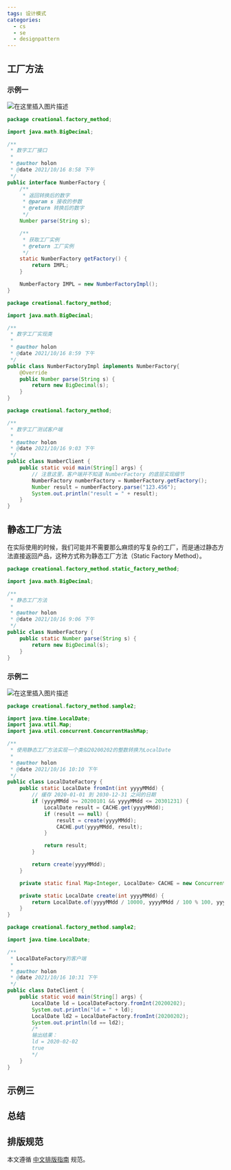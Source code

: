 ```yaml
---
tags: 设计模式
categories:
  - cs
  - se
  - designpattern
---
```




## 工厂方法

### 示例一
![在这里插入图片描述](https://cdn.jsdelivr.net/gh/wholon/image@main/uPic/d9259c6ef4684eaa90ad27aa026fe5ec.png)

```java
package creational.factory_method;

import java.math.BigDecimal;

/**
 * 数字工厂接口
 *
 * @author holon
 * @date 2021/10/16 8:58 下午
 */
public interface NumberFactory {
    /**
     * 返回转换后的数字
     * @param s 接收的参数
     * @return 转换后的数字
     */
    Number parse(String s);

    /**
     * 获取工厂实例
     * @return 工厂实例
     */
    static NumberFactory getFactory() {
        return IMPL;
    }

    NumberFactory IMPL = new NumberFactoryImpl();
}
```

```java
package creational.factory_method;

import java.math.BigDecimal;

/**
 * 数字工厂实现类
 *
 * @author holon
 * @date 2021/10/16 8:59 下午
 */
public class NumberFactoryImpl implements NumberFactory{
    @Override
    public Number parse(String s) {
        return new BigDecimal(s);
    }
}
```

```java
package creational.factory_method;

/**
 * 数字工厂测试客户端
 *
 * @author holon
 * @date 2021/10/16 9:03 下午
 */
public class NumberClient {
    public static void main(String[] args) {
    	// 注意这里，客户端并不知道 NumberFactory 的底层实现细节
        NumberFactory numberFactory = NumberFactory.getFactory();
        Number result = numberFactory.parse("123.456");
        System.out.println("result = " + result);
    }
}
```

## 静态工厂方法
在实际使用的时候，我们可能并不需要那么麻烦的写复杂的工厂，而是通过静态方法直接返回产品，这种方式称为静态工厂方法（Static Factory Method）。
```java
package creational.factory_method.static_factory_method;

import java.math.BigDecimal;

/**
 * 静态工厂方法
 *
 * @author holon
 * @date 2021/10/16 9:06 下午
 */
public class NumberFactory {
    public static Number parse(String s) {
        return new BigDecimal(s);
    }
}
```

### 示例二
![在这里插入图片描述](https://cdn.jsdelivr.net/gh/wholon/image@main/uPic/3819e4e57b374e7e9ab6ed5140d98336.png)

```java
package creational.factory_method.sample2;

import java.time.LocalDate;
import java.util.Map;
import java.util.concurrent.ConcurrentHashMap;

/**
 * 使用静态工厂方法实现一个类似20200202的整数转换为LocalDate
 *
 * @author holon
 * @date 2021/10/16 10:10 下午
 */
public class LocalDateFactory {
    public static LocalDate fromInt(int yyyyMMdd) {
        // 缓存 2020-01-01 到 2030-12-31 之间的日期
        if (yyyyMMdd >= 20200101 && yyyyMMdd <= 20301231) {
            LocalDate result = CACHE.get(yyyyMMdd);
            if (result == null) {
                result = create(yyyyMMdd);
                CACHE.put(yyyyMMdd, result);
            }

            return result;
        }

        return create(yyyyMMdd);
    }

    private static final Map<Integer, LocalDate> CACHE = new ConcurrentHashMap<>();

    private static LocalDate create(int yyyyMMdd) {
        return LocalDate.of(yyyyMMdd / 10000, yyyyMMdd / 100 % 100, yyyyMMdd % 100);
    }
}
```

```java
package creational.factory_method.sample2;

import java.time.LocalDate;

/**
 * LocalDateFactory的客户端
 *
 * @author holon
 * @date 2021/10/16 10:31 下午
 */
public class DateClient {
    public static void main(String[] args) {
        LocalDate ld = LocalDateFactory.fromInt(20200202);
        System.out.println("ld = " + ld);
        LocalDate ld2 = LocalDateFactory.fromInt(20200202);
        System.out.println(ld == ld2);
        /*
        输出结果：
        ld = 2020-02-02
		true
        */
    }
}
```

## 示例三

## 总结

## 排版规范
本文遵循 [中文排版指南](https://github.com/mzlogin/chinese-copywriting-guidelines) 规范。